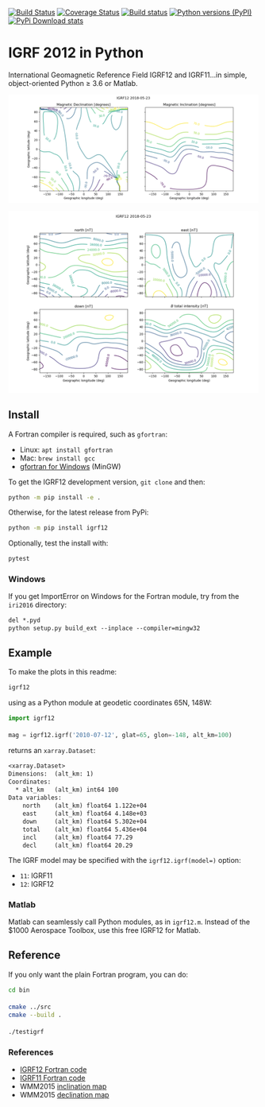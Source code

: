 [![Build Status](https://travis-ci.org/scivision/igrf12.svg?branch=master)](https://travis-ci.org/scivision/igrf12)
[![Coverage Status](https://coveralls.io/repos/github/scivision/igrf12/badge.svg?branch=master)](https://coveralls.io/github/scivision/igrf12?branch=master)
[![Build status](https://ci.appveyor.com/api/projects/status/55tjr3qgh0s7wmek?svg=true)](https://ci.appveyor.com/project/scivision/igrf12)
[![Python versions (PyPI)](https://img.shields.io/pypi/pyversions/igrf12.svg)](https://pypi.python.org/pypi/igrf12)
[![PyPi Download stats](http://pepy.tech/badge/igrf12)](http://pepy.tech/project/igrf12)

# IGRF 2012 in Python

International Geomagnetic Reference Field IGRF12 and IGRF11...in simple, object-oriented Python &ge; 3.6 or Matlab.

![image](tests/incldecl.png)

![image](tests/vectors.png)

## Install

A Fortran compiler is required, such as `gfortran`:

* Linux: `apt install gfortran`
* Mac: `brew install gcc`
* [gfortran for Windows](https://www.scivision.dev/windows-gcc-gfortran-cmake-make-install/) (MinGW)

To get the IGRF12 development version, `git clone` and then:
```sh
python -m pip install -e .
```

Otherwise, for the latest release from PyPi:
```sh
python -m pip install igrf12
```

Optionally, test the install with:
```sh
pytest
```

### Windows
If you get ImportError on Windows for the Fortran module, try from the `iri2016` directory:
```posh
del *.pyd
python setup.py build_ext --inplace --compiler=mingw32
```


## Example
To make the plots in this readme:
```sh
igrf12
```

using as a Python module at geodetic coordinates 65N, 148W:
```python
import igrf12

mag = igrf12.igrf('2010-07-12', glat=65, glon=-148, alt_km=100)
```
returns an `xarray.Dataset`:
```
<xarray.Dataset>
Dimensions:  (alt_km: 1)
Coordinates:
  * alt_km   (alt_km) int64 100
Data variables:
    north    (alt_km) float64 1.122e+04
    east     (alt_km) float64 4.148e+03
    down     (alt_km) float64 5.302e+04
    total    (alt_km) float64 5.436e+04
    incl     (alt_km) float64 77.29
    decl     (alt_km) float64 20.29
```

The IGRF model may be specified with the `igrf12.igrf(model=)` option:
* `11`: IGRF11
* `12`: IGRF12

### Matlab
Matlab can seamlessly call Python modules, as in `igrf12.m`.
Instead of the $1000 Aerospace Toolbox, use this free IGRF12 for Matlab.

## Reference

If you only want the plain Fortran program, you can do:

```sh
cd bin

cmake ../src
cmake --build .

./testigrf
```

### References

-   [IGRF12 Fortran code](http://www.ngdc.noaa.gov/IAGA/vmod/igrf12.f)
-   [IGRF11 Fortran code](http://www.ngdc.noaa.gov/IAGA/vmod/igrf11.f)
-   WMM2015 [inclination map](https://www.ngdc.noaa.gov/geomag/WMM/data/WMM2015/WMM2015_I_MERC.pdf)
-   WMM2015 [declination map](https://www.ngdc.noaa.gov/geomag/WMM/data/WMM2015/WMM2015_D_MERC.pdf)
